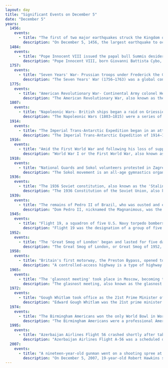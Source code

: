 ```yaml
---
layout: day
title: "Significant Events on December 5"
date: "December 5"
years:
  1456:
    events:
      - title: "The first of two major earthquakes struck the Kingdom of Naples, killing up to 70,000 people."
        description: "On December 5, 1456, the largest earthquake to occur on the Italian Peninsula in historical times struck the Kingdom of Naples. The earthquake had an estimated moment magnitude of Mw  7.19–7.4, and was centred near the town of Pontelandolfo in the present-day Province of Benevento, southern Italy. Earning a level of XI (Extreme) on the Modified Mercalli intensity scale, the earthquake caused widespread destruction in central and southern Italy. Estimates of the death toll range greatly with up to 70,000 deaths reported. It was followed by two strong Mw  7.0 and 6.0 earthquakes to the north on December 30. The earthquake sequence is considered the largest in Italian history, and one of the most studied."
  1484:
    events:
      - title: "Pope Innocent VIII issued the papal bull Summis desiderantes affectibus, which gave the Dominican inquisitor Heinrich Kramer the explicit authority to prosecute witchcraft in Germany."
        description: "Pope Innocent VIII, born Giovanni Battista Cybo, was head of the Catholic Church and ruler of the Papal States from 29 August 1484 to his death, in July 1492. Son of the viceroy of Naples, Cybo spent his early years at the Neapolitan court. He became a priest in the retinue of Cardinal Calandrini, half-brother to Pope Nicholas V (1447–55); Bishop of Savona under Pope Paul II; and with the support of Cardinal Giuliano Della Rovere he was made a cardinal by Pope Sixtus IV. After intense politicking by Della Rovere, Cybo was elected pope in 1484. King Ferdinand I of Naples had supported Cybo's competitor, Rodrigo Borgia. The following year, Pope Innocent supported the barons in their failed revolt."
  1757:
    events:
      - title: "Seven Years' War- Prussian troops under Frederick the Great defeated Austrian forces at the Battle of Leuthen (pictured)."
        description: "The Seven Years' War (1756–1763) was a global conflict involving most of the European great powers, fought primarily in Europe and the Americas. One of the opposing alliances was led by Great Britain and Prussia. The other alliance was led by France and Austria, backed by Spain, Saxony, Sweden, and Russia. The French and Indian War (1754–1763), the Anglo-Spanish War (1762–1763), and the Spanish–Portuguese War (1762–1763) were all parts of the Seven Years' War."
  1775:
    events:
      - title: "American Revolutionary War- Continental Army colonel Henry Knox arrived at Fort Ticonderoga in New York to arrange the transport of 60 tons of artillery (depicted) to support the siege of Boston."
        description: "The American Revolutionary War, also known as the Revolutionary War or American War of Independence, was an armed conflict that comprised the final eight years of the broader American Revolution, in which American Patriot forces organized as the Continental Army and commanded by George Washington defeated the British Army. The conflict was fought in North America, the Caribbean, and the Atlantic Ocean. The war ended with the Treaty of Paris (1783), which resulted in the establishment of the United States of America as an independent nation, which was recognized by Great Britain and other nations of the world."
  1807:
    events:
      - title: "Napoleonic Wars- British ships began a raid on Griessie after the Dutch captain refused a British demand for surrender."
        description: "The Napoleonic Wars (1803–1815) were a series of conflicts fought between the French First Republic (1803–1804) and First French Empire (1804–1815) under the First Consul and Emperor of the French, Napoleon Bonaparte, and a fluctuating array of European coalitions. The wars originated in political forces arising from the French Revolution (1789–1799) and from the French Revolutionary Wars (1792–1802) and produced a period of French domination over Continental Europe. The wars are categorised as seven conflicts, five named after the coalitions that fought Napoleon, plus two named for their respective theatres- the War of the Third Coalition, War of the Fourth Coalition, War of the Fifth Coalition, War of the Sixth Coalition, War of the Seventh Coalition, the Peninsular War, and the French invasion of Russia."
  1914:
    events:
      - title: "The Imperial Trans-Antarctic Expedition began in an attempt to make the first land crossing of Antarctica."
        description: "The Imperial Trans-Antarctic Expedition of 1914–1917 is considered to be the last major expedition of the Heroic Age of Antarctic Exploration. Conceived by Sir Ernest Shackleton, the expedition was an attempt to make the first land crossing of the Antarctic continent. After Roald Amundsen's South Pole expedition in 1911, this crossing remained, in Shackleton's words, the 'one great main object of Antarctic journeyings'. Shackleton's expedition failed to accomplish this objective but became recognised instead as an epic feat of endurance."
  1916:
    events:
      - title: "Amid the First World War and following his loss of support in Parliament, British Prime Minister H. H. Asquith resigned."
        description: "World War I or the First World War, also known as the Great War, was a global conflict between two coalitions- the Allies and the Central Powers. Fighting took place mainly in Europe and the Middle East, as well as in parts of Africa and the Asia-Pacific, and in Europe was characterised by trench warfare; the widespread use of artillery, machine guns, and chemical weapons (gas); and the introductions of tanks and aircraft. World War I was one of the deadliest conflicts in history, resulting in an estimated 10 million military dead and more than 20 million wounded, plus some 10 million civilian dead from causes including genocide. The movement of large numbers of people was a major factor in the deadly Spanish flu pandemic."
  1918:
    events:
      - title: "National Guards and Sokol volunteers protested in Zagreb, leading to an armed clash with regiments of the Home Guard and former Common Army."
        description: "The Sokol movement is an all-age gymnastics organization first founded in Prague in the Czech lands of Austria-Hungary in 1862 by Miroslav Tyrš and Jindřich Fügner. It was based upon the principle of 'a strong mind in a sound body'. Sokol, through lectures, discussions, and group outings, provided what Tyrš viewed as physical, moral, and intellectual training for the nation. This training extended to men of all ages and classes, and eventually to women."
  1936:
    events:
      - title: "The 1936 Soviet constitution, also known as the 'Stalin constitution', was adopted."
        description: "The 1936 Constitution of the Soviet Union, also known as the Stalin Constitution, was the constitution of the Soviet Union adopted on 5 December 1936."
  1939:
    events:
      - title: "The remains of Pedro II of Brazil, who was ousted and exiled in a republican coup, were buried after being repatriated."
        description: "Dom Pedro II, nicknamed the Magnanimous, was the second and last monarch of the Empire of Brazil, reigning for over 58 years."
  1945:
    events:
      - title: "Flight 19, a squadron of five U.S. Navy torpedo bombers, disappeared over the Bermuda Triangle."
        description: "Flight 19 was the designation of a group of five General Motors TBF Avenger torpedo bombers that disappeared over the Bermuda Triangle on December 5, 1945, after losing contact during a United States Navy overwater navigation training flight from Naval Air Station Fort Lauderdale, Florida. All 14 naval aviators on the flight were lost, as were all 13 crew members of a Martin PBM Mariner flying boat that subsequently launched from Naval Air Station Banana River to search for Flight 19."
  1952:
    events:
      - title: "The 'Great Smog of London' began and lasted for five days, causing 12,000 deaths and leading to the Clean Air Act 1956."
        description: "The Great Smog of London, or Great Smog of 1952, was a severe air pollution event that affected London, England, in December 1952. A period of unusually cold weather, combined with an anticyclone and windless conditions, collected airborne pollutants—mostly arising from the use of coal—to form a thick layer of smog over the city. It lasted from Friday 5 December to Tuesday 9 December 1952, then dispersed quickly when the weather changed."
  1958:
    events:
      - title: "Britain's first motorway, the Preston Bypass, opened to the public."
        description: "A controlled-access highway is a type of highway that has been designed for high-speed vehicular traffic, with all traffic flow—ingress and egress—regulated. Common English terms are freeway, motorway, and expressway. Other similar terms include throughway or thruway and parkway. Some of these may be limited-access highways, although this term can also refer to a class of highways with somewhat less isolation from other traffic."
  1965:
    events:
      - title: "The 'glasnost meeting' took place in Moscow, becoming the first demonstration in the Soviet Union after World War II and marking the beginning of the civil rights movement in the country."
        description: "The glasnost meeting, also known as the glasnost rally, was the first spontaneous public political demonstration in the Soviet Union after the Second World War. It took place in Moscow on 5 December 1965 as a response to the trial of writers Andrei Sinyavsky and Yuli Daniel. The demonstration is considered to mark the beginning of a movement for civil rights in the Soviet Union."
  1972:
    events:
      - title: "Gough Whitlam took office as the 21st Prime Minister of Australia and formed a duumvirate with his deputy Lance Barnard, ending 23 years of Liberal-Country Party government."
        description: "Edward Gough Whitlam was the 21st prime minister of Australia, serving from December 1972 to November 1975. To date the longest-serving federal leader of the Australian Labor Party (ALP), he was notable for being the head of a reformist and socially progressive government that ended with his controversial dismissal by the then-governor-general of Australia, Sir John Kerr, at the climax of the 1975 constitutional crisis. Whitlam remains the only Australian prime minister to have been removed from office by a governor-general."
  1974:
    events:
      - title: "The Birmingham Americans won the only World Bowl in World Football League history."
        description: "The Birmingham Americans were a professional American football team located in Birmingham, Alabama. They were members of the four-team Central Division of the World Football League (WFL). The Americans, founded in late December 1973, played in the upstart league's inaugural season in 1974. The team was owned by William 'Bill' Putnam, doing business as Alabama Football, Inc."
  1995:
    events:
      - title: "Azerbaijan Airlines Flight 56 crashed shortly after takeoff from Nakhchivan Airport, killing 52 people on board."
        description: "Azerbaijan Airlines Flight A-56 was a scheduled domestic passenger flight operated by Azerbaijan Airlines, from Nakhchivan Airport to Baku, which crashed whilst attempting an emergency landing on 5 December 1995, killing 52 out of the 82 people on board. The aircraft operating the flight, a Tupolev Tu-134B-3, experienced an engine failure shortly after take-off, but the remaining (working) engine was shut-down in error. The pilots attempted a forced landing, which resulted in the aircraft crashing in the south-western outskirts of Nakhchivan (city), 3.85 km (2.4 mi) from the airport runway."
  2007:
    events:
      - title: "A nineteen-year-old gunman went on a shooting spree at a shopping mall in Omaha, Nebraska, U.S., killing nine people, including himself."
        description: "On December 5, 2007, 19-year-old Robert Hawkins shot and killed eight people and wounded five others in a Von Maur department store at Westroads Mall in Omaha, Nebraska, before committing suicide by fatally shooting himself. It was the deadliest mass murder in Nebraska since the rampage of Charles Starkweather in 1958."
---
```

